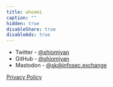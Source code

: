 ```yaml
---
title: whoami
caption: ""
hidden: true
disableShare: true
disableAds: true
---
```


- Twitter - [@shiomiyan](https://www.twitter.com/shiomiyan)
- GitHub - [@shiomiyan](https://www.github.com/shiomiyan)
- Mastodon - [@sk@infosec.exchange](https://infosec.exchange/@sk)

[Privacy Policy](../privacy.txt)
